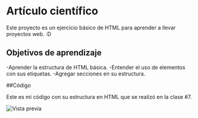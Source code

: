 # Artículo científico
Este proyecto es un ejercicio básico de HTML para aprender a llevar proyectos web. :D

## Objetivos de aprendizaje
-Aprender la estructura de HTML básica.
-Entender el uso de elementos con sus etiquetas.
-Agregar secciones en su estructura.

##Código

Este es mi código con su estructura en HTML que se realizó en la clase #7.

![Vista previa](https://i.postimg.cc/43Y1wMXD/image.png)
